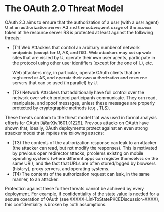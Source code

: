 # The OAuth 2.0 Threat Model

OAuth 2.0 aims to ensure that the authorization of a user (with a user
agent) U at an authorization server AS and the subsequent usage of the
access token at the resource server RS is protected at least against
the following threats:

  * (T1) Web Attackers that control an arbitrary number of
    network endpoints (except for U, AS, and RS). Web attackers may
    set up web sites that are visited by U, operate their own user
    agents, participate in the protocol using other user identifiers
    (except for the one of U), etc.
    
    Web attackers may, in particular, operate OAuth clients that are
    registered at AS, and operate their own authorization and resource
    servers that can be used (in parallel) by U.
    
  * (T2) Network Attackers that additionally have full control over
    the network over which protocol participants communicate. They can
    read, manipulate, and spoof messages, unless these messages are
    properly protected by cryptographic methods (e.g., TLS).

These threats conform to the threat model that was used in formal
analysis efforts for OAuth [@!arXiv.1601.01229]. Previous attacks on
OAuth have shown that, ideally, OAuth deployments protect against an
even strong attacker model that implies the following attacks:

<!-- the following cannot always be assumed: PKCE CC Attack -->
  * (T3) The contents of the authorization response can leak to an
    attacker (the attacker can read, but not modify the responses).
    This is motivated by previous open redirector attacks, problems
    existing on mobile operating systems (where different apps can
    register themselves on the same URI), and the fact that URLs are
    often stored/logged by browsers (history), proxy servers, and
    operating systems.
  * (T4) The contents of the authorization request can leak, in the
    same manner, to an attacker.
    
Protection against these further threats cannot be achieved by every
deployment. For example, if confidentiality of the state value is
needed for a secure operation of OAuth (see
XXXXX-LinkToStatePKCEDiscussion-XXXX), this confidentiality is broken
by both assumptions. 
    
<!-- Check if we can/want to include leakage of the auth request here. Could be doable. -->

